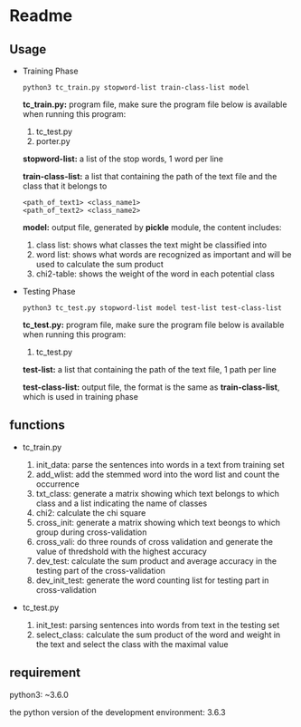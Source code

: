 Readme
====

## Usage

* Training Phase

	```
	python3 tc_train.py stopword-list train-class-list model
	```
	**tc\_train.py:** program file, make sure the program file below is available when running this program:
	
	1. tc\_test.py
	2. porter.py

	**stopword\-list:** a list of the stop words, 1 word per line
	
	**train\-class\-list:** a list that containing the path of the text file and the class that it belongs to
	
	```
	<path_of_text1> <class_name1>
	<path_of_text2> <class_name2>
	```
	
	**model:** output file, generated by **pickle** module, the content includes:
	
	1. class list: shows what classes the text might be classified into
	2. word list: shows what words are recognized as important and will be used to calculate the sum product
	3. chi2-table: shows the weight of the word in each potential class

* Testing Phase

	```
	python3 tc_test.py stopword-list model test-list test-class-list
	```
	
	**tc\_test.py:** program file, make sure the program file below is available when running this program:
	
	1. tc\_test.py
	
	**test\-list:** a list that containing the path of the text file, 1 path per line 
	
	**test\-class\-list:** output file, the format is the same as **train\-class\-list**, which is used in training phase

## functions
* tc\_train.py
	1. init\_data: parse the sentences into words in a text from training set
	2. add\_wlist: add the stemmed word into the word list and count the occurrence
	3. txt\_class: generate a matrix showing which text belongs to which class and a list indicating the name of classes
	4. chi2: calculate the chi square
	5. cross\_init: generate a matrix showing which text beongs to which group during cross-validation
	6. cross\_vali: do three rounds of cross validation and generate the value of thredshold with the highest accuracy
	7. dev\_test: calculate the sum product and average accuracy in the testing part of the cross-validation
	8. dev\_init\_test: generate the word counting list for testing part in cross-validation

* tc\_test.py
	1. init\_test: parsing sentences into words from text in the testing set
	2. select\_class: calculate the sum product of the word and weight in the text and select the class with the maximal value

## requirement

python3: ~3.6.0

the python version of the development environment: 3.6.3